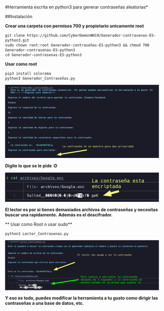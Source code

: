 #Herramienta escrita en python3 para generar contraseñas aleatorias*

##Instalación

**Crear una carpeta con permisos 700 y propietario unicamente root**

``` 
git clone https://github.com/CyberDemonWH19/Generador-contrasenas-ES-python3.git
sudo chown root:root Generador-contraseñas-ES-python3 && chmod 700 Generador-contrasenas-ES-python3
cd Generador-contrasenas-ES-python3
```

**Usar como root**

```
pip3 install colorama
python3 Generador_Contraseñas.py

```

![Imagen de la herramienta](Generador.png)

**Digite lo que se le pide :D**

![Imagen de la herramienta](Encriptada.png)

**El lector es por si tienes demasiados archivos de contraseñas y necesitas buscar una rapidamente.**
**Además es el descifrador.**

** Usar como Root o usar sudo**

```
python3 Lector_Contrasenas.py
```

![Imagen de la herramienta](Lector.png)

**Y eso es todo, puedes modificar la herramienta a tu gusto como dirigir las contraseñas a una base de datos, etc.**
